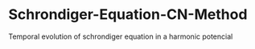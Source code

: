 # Schrondiger-Equation-CN-Method
Temporal evolution of schrondiger equation in a harmonic potencial
